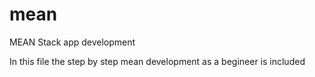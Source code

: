 # mean
MEAN Stack app development

In this file the step by step mean development as a begineer is included

